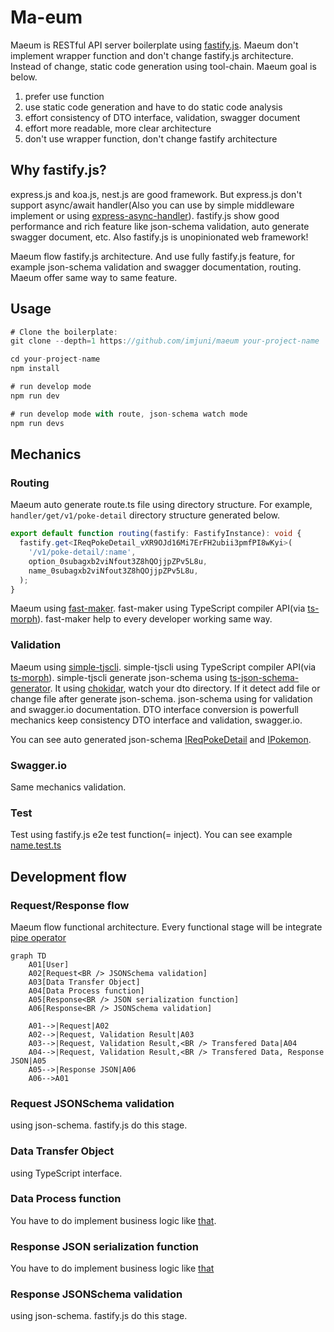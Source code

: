 # Ma-eum

Maeum is RESTful API server boilerplate using [fastify.js](https://www.fastify.io/). Maeum don't implement wrapper function and don't change fastify.js architecture. Instead of change, static code generation using tool-chain. Maeum goal is below.

1. prefer use function
1. use static code generation and have to do static code analysis
1. effort consistency of DTO interface, validation, swagger document
1. effort more readable, more clear architecture
1. don't use wrapper function, don't change fastify architecture

## Why fastify.js?

express.js and koa.js, nest.js are good framework. But express.js don't support async/await handler(Also you can use by simple middleware implement or using [express-async-handler](https://github.com/Abazhenov/express-async-handler)). fastify.js show good performance and rich feature like json-schema validation, auto generate swagger document, etc. Also fastify.js is unopinionated web framework!

Maeum flow fastify.js architecture. And use fully fastify.js feature, for example json-schema validation and swagger documentation, routing. Maeum offer same way to same feature.

## Usage

```ts
# Clone the boilerplate:
git clone --depth=1 https://github.com/imjuni/maeum your-project-name

cd your-project-name
npm install

# run develop mode
npm run dev

# run develop mode with route, json-schema watch mode
npm run devs
```

## Mechanics

### Routing

Maeum auto generate route.ts file using directory structure. For example, `handler/get/v1/poke-detail` directory structure generated below.

```ts
export default function routing(fastify: FastifyInstance): void {
  fastify.get<IReqPokeDetail_vXR9OJd16Mi7ErFH2ubii3pmfPI8wKyi>(
    '/v1/poke-detail/:name',
    option_0subagxb2viNfout3Z8hQOjjpZPv5L8u,
    name_0subagxb2viNfout3Z8hQOjjpZPv5L8u,
  );
}
```

Maeum using [fast-maker](https://github.com/imjuni/fast-maker). fast-maker using TypeScript compiler API(via [ts-morph](https://ts-morph.com/)). fast-maker help to every developer working same way.

### Validation

Maeum using [simple-tjscli](https://github.com/imjuni/simple-tjscli). simple-tjscli using TypeScript compiler API(via [ts-morph](https://ts-morph.com/)). simple-tjscli generate json-schema using [ts-json-schema-generator](https://github.com/vega/ts-json-schema-generator). It using [chokidar](https://github.com/paulmillr/chokidar), watch your dto directory. If it detect add file or change file after generate json-schema. json-schema using for validation and swagger.io documentation. DTO interface conversion is powerfull mechanics keep consistency DTO interface and validation, swagger.io.

You can see auto generated json-schema [IReqPokeDetail](https://github.com/imjuni/maeum/blob/master/src/schema/v1/poke-detail/IReqPokeDetail.ts) and [IPokemon](https://github.com/imjuni/maeum/blob/master/src/schema/v1/poke-detail/IPokemon.ts).

### Swagger.io

Same mechanics validation.

### Test

Test using fastify.js e2e test function(= inject). You can see example [name.test.ts](https://github.com/imjuni/maeum/blob/master/src/handler/get/v1/poke-detail/__tests__/name.test.ts)

## Development flow

### Request/Response flow

Maeum flow functional architecture. Every functional stage will be integrate [pipe operator](https://github.com/tc39/proposal-pipeline-operator)

```mermaid
graph TD
    A01[User]
    A02[Request<BR /> JSONSchema validation]
    A03[Data Transfer Object]
    A04[Data Process function]
    A05[Response<BR /> JSON serialization function]
    A06[Response<BR /> JSONSchema validation]

    A01-->|Request|A02
    A02-->|Request, Validation Result|A03
    A03-->|Request, Validation Result,<BR /> Transfered Data|A04
    A04-->|Request, Validation Result,<BR /> Transfered Data, Response JSON|A05
    A05-->|Response JSON|A06
    A06-->A01
```

### Request JSONSchema validation

using json-schema. fastify.js do this stage.

### Data Transfer Object

using TypeScript interface.

### Data Process function

You have to do implement business logic like [that](https://github.com/imjuni/maeum/blob/master/src/module/v1/readPokeDetailByName.ts).

### Response JSON serialization function

You have to do implement business logic like [that](https://github.com/imjuni/maeum/blob/master/src/serializer/v1/serializerPokemonToWithTid.ts)

### Response JSONSchema validation

using json-schema. fastify.js do this stage.
